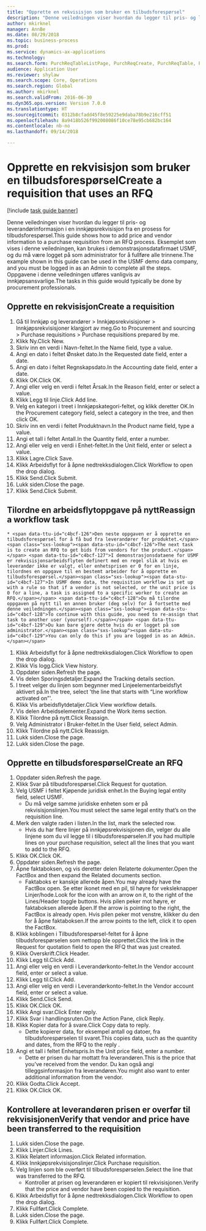 ```yaml
--- 
title: "Opprette en rekvisisjon som bruker en tilbudsforespørsel"
description: "Denne veiledningen viser hvordan du legger til pris- og leverandørinformasjon i en innkjøpsrekvisisjon fra en prosess for tilbudsforespørsel."
author: mkirknel
manager: AnnBe
ms.date: 08/29/2018
ms.topic: business-process
ms.prod: 
ms.service: dynamics-ax-applications
ms.technology: 
ms.search.form: PurchReqTableListPage, PurchReqCreate, PurchReqTable, PurchReqLineRelatedDocuments, EcoResCategorySingleLookup, PurchReqWorkflowDropDialog, WorkflowSubmitDialog, WorkflowStatus, WorkflowWorkItemActionDialog, WorkflowUserListLookup, PurchReqCopyRFQ, SysDataAreaSelectLookup, PurchRFQCaseTable, PurchRFQEditLines, PurchRFQReplyTable, UnitOfMeasureLookup
audience: Application User
ms.reviewer: shylaw
ms.search.scope: Core, Operations
ms.search.region: Global
ms.author: mkirknel
ms.search.validFrom: 2016-06-30
ms.dyn365.ops.version: Version 7.0.0
ms.translationtype: HT
ms.sourcegitcommit: 0312b8cfadd45f8e59225e9daba78b9e216cff51
ms.openlocfilehash: 8a9418b526f992008086f10ce78e95cb682bc164
ms.contentlocale: nb-no
ms.lasthandoff: 09/14/2018

---
```

# <a name="create-a-requisition-that-uses-an-rfq"></a><span data-ttu-id="c4bcf-103">Opprette en rekvisisjon som bruker en tilbudsforespørsel</span><span class="sxs-lookup"><span data-stu-id="c4bcf-103">Create a requisition that uses an RFQ</span></span>

[!include [task guide banner](../../includes/task-guide-banner.md)]

<span data-ttu-id="c4bcf-104">Denne veiledningen viser hvordan du legger til pris- og leverandørinformasjon i en innkjøpsrekvisisjon fra en prosess for tilbudsforespørsel.</span><span class="sxs-lookup"><span data-stu-id="c4bcf-104">This guide shows how to add price and vendor information to a purchase requisition from an RFQ process.</span></span> <span data-ttu-id="c4bcf-105">Eksemplet som vises i denne veiledningen, kan brukes i demonstrasjonsdatafirmaet USMF, og du må være logget på som administrator for å fullføre alle trinnene.</span><span class="sxs-lookup"><span data-stu-id="c4bcf-105">The example shown in this guide can be used in the USMF demo data company, and you must be logged in as an Admin to complete all the steps.</span></span> <span data-ttu-id="c4bcf-106">Oppgavene i denne veiledningen utføres vanligvis av innkjøpsansvarlige.</span><span class="sxs-lookup"><span data-stu-id="c4bcf-106">The tasks in this guide would typically be done by procurement professionals.</span></span>


## <a name="create-a-requisition"></a><span data-ttu-id="c4bcf-107">Opprette en rekvisisjon</span><span class="sxs-lookup"><span data-stu-id="c4bcf-107">Create a requisition</span></span>
1. <span data-ttu-id="c4bcf-108">Gå til Innkjøp og leverandører > Innkjøpsrekvisisjoner > Innkjøpsrekvisisjoner klargjort av meg.</span><span class="sxs-lookup"><span data-stu-id="c4bcf-108">Go to Procurement and sourcing > Purchase requisitions > Purchase requisitions prepared by me.</span></span>
2. <span data-ttu-id="c4bcf-109">Klikk Ny.</span><span class="sxs-lookup"><span data-stu-id="c4bcf-109">Click New.</span></span>
3. <span data-ttu-id="c4bcf-110">Skriv inn en verdi i Navn-feltet.</span><span class="sxs-lookup"><span data-stu-id="c4bcf-110">In the Name field, type a value.</span></span>
4. <span data-ttu-id="c4bcf-111">Angi en dato i feltet Ønsket dato.</span><span class="sxs-lookup"><span data-stu-id="c4bcf-111">In the Requested date field, enter a date.</span></span>
5. <span data-ttu-id="c4bcf-112">Angi en dato i feltet Regnskapsdato.</span><span class="sxs-lookup"><span data-stu-id="c4bcf-112">In the Accounting date field, enter a date.</span></span>
6. <span data-ttu-id="c4bcf-113">Klikk OK.</span><span class="sxs-lookup"><span data-stu-id="c4bcf-113">Click OK.</span></span>
7. <span data-ttu-id="c4bcf-114">Angi eller velg en verdi i feltet Årsak.</span><span class="sxs-lookup"><span data-stu-id="c4bcf-114">In the Reason field, enter or select a value.</span></span>
8. <span data-ttu-id="c4bcf-115">Klikk Legg til linje.</span><span class="sxs-lookup"><span data-stu-id="c4bcf-115">Click Add line.</span></span>
9. <span data-ttu-id="c4bcf-116">Velg en kategori i treet i Innkjøpskategori-feltet, og klikk deretter OK.</span><span class="sxs-lookup"><span data-stu-id="c4bcf-116">In the Procurement category field, select a category in the tree, and then click OK.</span></span>
10. <span data-ttu-id="c4bcf-117">Skriv inn en verdi i feltet Produktnavn.</span><span class="sxs-lookup"><span data-stu-id="c4bcf-117">In the Product name field, type a value.</span></span>
11. <span data-ttu-id="c4bcf-118">Angi et tall i feltet Antall.</span><span class="sxs-lookup"><span data-stu-id="c4bcf-118">In the Quantity field, enter a number.</span></span>
12. <span data-ttu-id="c4bcf-119">Angi eller velg en verdi i Enhet-feltet.</span><span class="sxs-lookup"><span data-stu-id="c4bcf-119">In the Unit field, enter or select a value.</span></span>
13. <span data-ttu-id="c4bcf-120">Klikk Lagre.</span><span class="sxs-lookup"><span data-stu-id="c4bcf-120">Click Save.</span></span>
14. <span data-ttu-id="c4bcf-121">Klikk Arbeidsflyt for å åpne nedtrekksdialogen.</span><span class="sxs-lookup"><span data-stu-id="c4bcf-121">Click Workflow to open the drop dialog.</span></span>
15. <span data-ttu-id="c4bcf-122">Klikk Send.</span><span class="sxs-lookup"><span data-stu-id="c4bcf-122">Click Submit.</span></span>
16. <span data-ttu-id="c4bcf-123">Lukk siden.</span><span class="sxs-lookup"><span data-stu-id="c4bcf-123">Close the page.</span></span>
17. <span data-ttu-id="c4bcf-124">Klikk Send.</span><span class="sxs-lookup"><span data-stu-id="c4bcf-124">Click Submit.</span></span>

## <a name="reassign-a-workflow-task"></a><span data-ttu-id="c4bcf-125">Tilordne en arbeidsflytoppgave på nytt</span><span class="sxs-lookup"><span data-stu-id="c4bcf-125">Reassign a workflow task</span></span>
    * <span data-ttu-id="c4bcf-126">Den neste oppgaven er å opprette en tilbudsforespørsel for å få bud fra leverandører for produktet.</span><span class="sxs-lookup"><span data-stu-id="c4bcf-126">The next task is to create an RFQ to get bids from vendors for the product.</span></span> <span data-ttu-id="c4bcf-127">I demonstrasjonsdataene for USMF er rekvisisjonsarbeidsflyten definert med en regel slik at hvis en leverandør ikke er valgt, eller enhetsprisen er 0 for en linje, tilordnes en oppgave til en bestemt arbeider for å opprette en tilbudsforespørsel.</span><span class="sxs-lookup"><span data-stu-id="c4bcf-127">In USMF demo data, the requisition workflow is set up with a rule so that if a vendor is not selected, or the unit price is 0 for a line, a task is assigned to a specific worker to create an RFQ.</span></span> <span data-ttu-id="c4bcf-128">Du må tilordne oppgaven på nytt til en annen bruker (deg selv) for å fortsette med denne veiledningen.</span><span class="sxs-lookup"><span data-stu-id="c4bcf-128">To continue with this guide, you need to re-assign that task to another user (yourself).</span></span> <span data-ttu-id="c4bcf-129">Du kan bare gjøre dette hvis du er logget på som administrator.</span><span class="sxs-lookup"><span data-stu-id="c4bcf-129">You can only do this if you are logged in as an Admin.</span></span>  
1. <span data-ttu-id="c4bcf-130">Klikk Arbeidsflyt for å åpne nedtrekksdialogen.</span><span class="sxs-lookup"><span data-stu-id="c4bcf-130">Click Workflow to open the drop dialog.</span></span>
2. <span data-ttu-id="c4bcf-131">Klikk Vis logg.</span><span class="sxs-lookup"><span data-stu-id="c4bcf-131">Click View history.</span></span>
3. <span data-ttu-id="c4bcf-132">Oppdater siden.</span><span class="sxs-lookup"><span data-stu-id="c4bcf-132">Refresh the page.</span></span>
4. <span data-ttu-id="c4bcf-133">Vis delen Sporingsdetaljer.</span><span class="sxs-lookup"><span data-stu-id="c4bcf-133">Expand the Tracking details section.</span></span>
5. <span data-ttu-id="c4bcf-134">I treet velger du linjen som begynner med Linjeelementarbeidsflyt aktivert på.</span><span class="sxs-lookup"><span data-stu-id="c4bcf-134">In the tree, select 'the line that starts with “Line workflow activated on”'.</span></span>
6. <span data-ttu-id="c4bcf-135">Klikk Vis arbeidsflytdetaljer.</span><span class="sxs-lookup"><span data-stu-id="c4bcf-135">Click View workflow details.</span></span>
7. <span data-ttu-id="c4bcf-136">Vis delen Arbeidselementer.</span><span class="sxs-lookup"><span data-stu-id="c4bcf-136">Expand the Work items section.</span></span>
8. <span data-ttu-id="c4bcf-137">Klikk Tilordne på nytt.</span><span class="sxs-lookup"><span data-stu-id="c4bcf-137">Click Reassign.</span></span>
9. <span data-ttu-id="c4bcf-138">Velg Administrator i Bruker-feltet.</span><span class="sxs-lookup"><span data-stu-id="c4bcf-138">In the User field, select Admin.</span></span>
10. <span data-ttu-id="c4bcf-139">Klikk Tilordne på nytt.</span><span class="sxs-lookup"><span data-stu-id="c4bcf-139">Click Reassign.</span></span>
11. <span data-ttu-id="c4bcf-140">Lukk siden.</span><span class="sxs-lookup"><span data-stu-id="c4bcf-140">Close the page.</span></span>
12. <span data-ttu-id="c4bcf-141">Lukk siden.</span><span class="sxs-lookup"><span data-stu-id="c4bcf-141">Close the page.</span></span>

## <a name="create-an-rfq"></a><span data-ttu-id="c4bcf-142">Opprette en tilbudsforespørsel</span><span class="sxs-lookup"><span data-stu-id="c4bcf-142">Create an RFQ</span></span>
1. <span data-ttu-id="c4bcf-143">Oppdater siden.</span><span class="sxs-lookup"><span data-stu-id="c4bcf-143">Refresh the page.</span></span>
2. <span data-ttu-id="c4bcf-144">Klikk Svar på tilbudsforespørsel.</span><span class="sxs-lookup"><span data-stu-id="c4bcf-144">Click Request for quotation.</span></span>
3. <span data-ttu-id="c4bcf-145">Velg USMF i feltet Kjøpende juridisk enhet.</span><span class="sxs-lookup"><span data-stu-id="c4bcf-145">In the Buying legal entity field, select USMF.</span></span>
    * <span data-ttu-id="c4bcf-146">Du må velge samme juridiske enheten som er på rekvisisjonslinjen.</span><span class="sxs-lookup"><span data-stu-id="c4bcf-146">You must select the same legal entity that’s on the requisition line.</span></span>  
4. <span data-ttu-id="c4bcf-147">Merk den valgte raden i listen.</span><span class="sxs-lookup"><span data-stu-id="c4bcf-147">In the list, mark the selected row.</span></span>
    * <span data-ttu-id="c4bcf-148">Hvis du har flere linjer på innkjøpsrekvisisjonen din, velger du alle linjene som du vil legge til i tilbudsforespørselen.</span><span class="sxs-lookup"><span data-stu-id="c4bcf-148">If you had multiple lines on your purchase requisition, select all the lines that you want to add to the RFQ.</span></span>  
5. <span data-ttu-id="c4bcf-149">Klikk OK.</span><span class="sxs-lookup"><span data-stu-id="c4bcf-149">Click OK.</span></span>
6. <span data-ttu-id="c4bcf-150">Oppdater siden.</span><span class="sxs-lookup"><span data-stu-id="c4bcf-150">Refresh the page.</span></span>
7. <span data-ttu-id="c4bcf-151">Åpne faktaboksen, og vis deretter delen Relaterte dokumenter.</span><span class="sxs-lookup"><span data-stu-id="c4bcf-151">Open the FactBox and then expand the Related documents section.</span></span>
    * <span data-ttu-id="c4bcf-152">Faktaboks er kanskje allerede åpen.</span><span class="sxs-lookup"><span data-stu-id="c4bcf-152">You may already have the FactBox open.</span></span> <span data-ttu-id="c4bcf-153">Se etter ikonet med en pil, til høyre for veksleknapper Linjer/hode.</span><span class="sxs-lookup"><span data-stu-id="c4bcf-153">Look for the icon with an arrow on it, to the right of the Lines/Header toggle buttons.</span></span> <span data-ttu-id="c4bcf-154">Hvis pilen peker mot høyre, er faktaboksen allerede åpen.</span><span class="sxs-lookup"><span data-stu-id="c4bcf-154">If the arrow is pointing to the right, the FactBox is already open.</span></span> <span data-ttu-id="c4bcf-155">Hvis pilen peker mot venstre, klikker du den for å åpne faktaboksen.</span><span class="sxs-lookup"><span data-stu-id="c4bcf-155">If the arrow points to the left, click it to open the FactBox.</span></span>  
8. <span data-ttu-id="c4bcf-156">Klikk koblingen i Tilbudsforespørsel-feltet for å åpne tilbudsforespørselen som nettopp ble opprettet.</span><span class="sxs-lookup"><span data-stu-id="c4bcf-156">Click the link in the Request for quotation field to open the RFQ that was just created.</span></span>
9. <span data-ttu-id="c4bcf-157">Klikk Overskrift.</span><span class="sxs-lookup"><span data-stu-id="c4bcf-157">Click Header.</span></span>
10. <span data-ttu-id="c4bcf-158">Klikk Legg til.</span><span class="sxs-lookup"><span data-stu-id="c4bcf-158">Click Add.</span></span>
11. <span data-ttu-id="c4bcf-159">Angi eller velg en verdi i Leverandørkonto-feltet.</span><span class="sxs-lookup"><span data-stu-id="c4bcf-159">In the Vendor account field, enter or select a value.</span></span>
12. <span data-ttu-id="c4bcf-160">Klikk Legg til.</span><span class="sxs-lookup"><span data-stu-id="c4bcf-160">Click Add.</span></span>
13. <span data-ttu-id="c4bcf-161">Angi eller velg en verdi i Leverandørkonto-feltet.</span><span class="sxs-lookup"><span data-stu-id="c4bcf-161">In the Vendor account field, enter or select a value.</span></span>
14. <span data-ttu-id="c4bcf-162">Klikk Send.</span><span class="sxs-lookup"><span data-stu-id="c4bcf-162">Click Send.</span></span>
15. <span data-ttu-id="c4bcf-163">Klikk OK.</span><span class="sxs-lookup"><span data-stu-id="c4bcf-163">Click OK.</span></span>
16. <span data-ttu-id="c4bcf-164">Klikk Angi svar.</span><span class="sxs-lookup"><span data-stu-id="c4bcf-164">Click Enter reply.</span></span>
17. <span data-ttu-id="c4bcf-165">Klikk Svar i handlingsruten.</span><span class="sxs-lookup"><span data-stu-id="c4bcf-165">On the Action Pane, click Reply.</span></span>
18. <span data-ttu-id="c4bcf-166">Klikk Kopier data for å svare.</span><span class="sxs-lookup"><span data-stu-id="c4bcf-166">Click Copy data to reply.</span></span>
    * <span data-ttu-id="c4bcf-167">Dette kopierer data, for eksempel antall og datoer, fra tilbudsforespørselen til svaret.</span><span class="sxs-lookup"><span data-stu-id="c4bcf-167">This copies data, such as the quantity and dates, from the RFQ to the reply .</span></span>  
19. <span data-ttu-id="c4bcf-168">Angi et tall i feltet Enhetspris.</span><span class="sxs-lookup"><span data-stu-id="c4bcf-168">In the Unit price field, enter a number.</span></span>
    * <span data-ttu-id="c4bcf-169">Dette er prisen du har mottatt fra leverandøren.</span><span class="sxs-lookup"><span data-stu-id="c4bcf-169">This is the price that you’ve received from the vendor.</span></span> <span data-ttu-id="c4bcf-170">Du kan også angi tilleggsinformasjon fra leverandøren.</span><span class="sxs-lookup"><span data-stu-id="c4bcf-170">You might also want to enter additional information from the vendor.</span></span>  
20. <span data-ttu-id="c4bcf-171">Klikk Godta.</span><span class="sxs-lookup"><span data-stu-id="c4bcf-171">Click Accept.</span></span>
21. <span data-ttu-id="c4bcf-172">Klikk OK.</span><span class="sxs-lookup"><span data-stu-id="c4bcf-172">Click OK.</span></span>

## <a name="verify-that-vendor-and-price-have-been-transferred-to-the-requisition"></a><span data-ttu-id="c4bcf-173">Kontrollere at leverandøren prisen er overfør til rekvisisjonen</span><span class="sxs-lookup"><span data-stu-id="c4bcf-173">Verify that vendor and price have been transferred to the requisition</span></span>
1. <span data-ttu-id="c4bcf-174">Lukk siden.</span><span class="sxs-lookup"><span data-stu-id="c4bcf-174">Close the page.</span></span>
2. <span data-ttu-id="c4bcf-175">Klikk Linjer.</span><span class="sxs-lookup"><span data-stu-id="c4bcf-175">Click Lines.</span></span>
3. <span data-ttu-id="c4bcf-176">Klikk Relatert informasjon.</span><span class="sxs-lookup"><span data-stu-id="c4bcf-176">Click Related information.</span></span>
4. <span data-ttu-id="c4bcf-177">Klikk Innkjøpsrekvisisjonslinjer.</span><span class="sxs-lookup"><span data-stu-id="c4bcf-177">Click Purchase requisition.</span></span>
5. <span data-ttu-id="c4bcf-178">Velg linjen som ble overført til tilbudsforespørselen.</span><span class="sxs-lookup"><span data-stu-id="c4bcf-178">Select the line that was transferred to the RFQ.</span></span>
    * <span data-ttu-id="c4bcf-179">Kontroller at prisen og leverandøren er kopiert til rekvisisjonen.</span><span class="sxs-lookup"><span data-stu-id="c4bcf-179">Verify that the price and vendor have been copied to the requisition.</span></span>  
6. <span data-ttu-id="c4bcf-180">Klikk Arbeidsflyt for å åpne nedtrekksdialogen.</span><span class="sxs-lookup"><span data-stu-id="c4bcf-180">Click Workflow to open the drop dialog.</span></span>
7. <span data-ttu-id="c4bcf-181">Klikk Fullført.</span><span class="sxs-lookup"><span data-stu-id="c4bcf-181">Click Complete.</span></span>
8. <span data-ttu-id="c4bcf-182">Lukk siden.</span><span class="sxs-lookup"><span data-stu-id="c4bcf-182">Close the page.</span></span>
9. <span data-ttu-id="c4bcf-183">Klikk Fullført.</span><span class="sxs-lookup"><span data-stu-id="c4bcf-183">Click Complete.</span></span>


